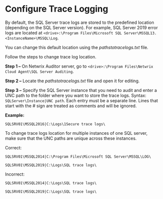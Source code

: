 # Configure Trace Logging

By default, the SQL Server trace logs are stored to the predefined location (depending on the SQL
Server version). For example, SQL Server 2019 error logs are located at
`<drive>:\Program Files\Microsoft SQL Server\MSSQL13.<InstanceName>\MSSQL\Log`.

You can change this default location using the _pathstotracelogs.txt_ file.

Follow the steps to change trace log location.

**Step 1 –** On Netwrix Auditor server, go to
`<drive>:\Program Files\Netwrix Cloud Agent\SQL Server Auditing`.

**Step 2 –** Locate the _pathstotracelogs.txt_ file and open it for editing.

**Step 3 –** Specify the SQL Server instance that you need to audit and enter a UNC path to the
folder where you want to store the trace logs. Syntax: `SQLServer\Instance|UNC path`. Each entry
must be a separate line. Lines that start with the # sign are treated as comments and will be
ignored.

**Example:**

`SQLSRV01\MSSQL2016|C:\Logs\1Secure trace logs\`

To change trace logs location for multiple instances of one SQL server, make sure that the UNC paths
are unique across these instances.

Correct:

`SQLSRV01\MSSQL2014|C:\Program Files\Microsoft SQL Server\MSSQL\LOG\`

`SQLSRV01\MSSQL2019|C:\Logs\SQL trace logs\`

Incorrect:

`SQLSRV01\MSSQL2014|C:\Logs\SQL trace logs\`

`SQLSRV01\MSSQL2019|C:\Logs\SQL trace logs\`
